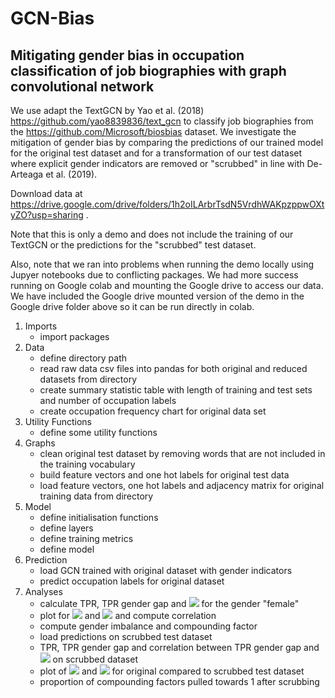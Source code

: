 # GCN-Bias

## Mitigating gender bias in occupation classification of job biographies with graph convolutional network

We use adapt the TextGCN by Yao et al. (2018) https://github.com/yao8839836/text_gcn to classify job biographies from the https://github.com/Microsoft/biosbias dataset. We investigate the mitigation of gender bias by comparing the predictions of our trained model for the original test dataset and for a transformation of our test dataset where explicit gender indicators are removed or "scrubbed" in line with De-Arteaga et al. (2019).

Download data at https://drive.google.com/drive/folders/1h2oILArbrTsdN5VrdhWAKpzppwOXtyZO?usp=sharing .

Note that this is only a demo and does not include the training of our TextGCN or the predictions for the "scrubbed" test dataset.

Also, note that we ran into problems when running the demo locally using Jupyer notebooks due to conflicting packages. We had more success running on Google colab and mounting the Google drive to access our data. We have included the Google drive mounted version of the demo in the Google drive folder above so it can be run directly in colab. 

1. Imports
    - import packages <br>
2. Data
    - define directory path<br>
    - read raw data csv files into pandas for both original and reduced datasets from directory<br>
    - create summary statistic table with length of training and test sets and number of occupation labels<br>
    - create occupation frequency chart for original data set<br>
3. Utility Functions
    - define some utility functions<br>
4. Graphs
    - clean original test dataset by removing words that are not included in the training vocabulary<br>
    - build feature vectors and one hot labels for original test data<br>
    - load feature vectors, one hot labels and adjacency matrix for original training data from directory<br>
5. Model
    - define initialisation functions<br>
    - define layers<br>
    - define training metrics<br>
    - define model<br>
6. Prediction
    - load GCN trained with original dataset with gender indicators<br>
    - predict occupation labels for original dataset<br>
7. Analyses
    - calculate TPR, TPR gender gap and <img src="https://render.githubusercontent.com/render/math?math=\pi_{g,y}"> for the gender "female"<br>
    - plot for <img src="https://render.githubusercontent.com/render/math?math=\text{Gap}_{female,y}"> and <img src="https://render.githubusercontent.com/render/math?math=\pi_{female,y}"> and compute correlation <br>
    - compute gender imbalance and compounding factor<br>
    - load predictions on scrubbed test dataset<br>
    - TPR, TPR gender gap and correlation between TPR gender gap and <img src="https://render.githubusercontent.com/render/math?math=\pi_{female,y}"> on scrubbed dataset<br>
    - plot of <img src="https://render.githubusercontent.com/render/math?math=\text{Gap}_{female,y}"> and <img src="https://render.githubusercontent.com/render/math?math=\pi_{female,y}"> for original compared to scrubbed test dataset<br>
    - proportion of compounding factors pulled towards 1 after scrubbing
